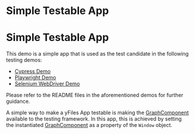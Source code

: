 <!--
 //////////////////////////////////////////////////////////////////////////////
 // @license
 // This file is part of yFiles for HTML 2.6.0.4.
 // Use is subject to license terms.
 //
 // Copyright (c) 2000-2024 by yWorks GmbH, Vor dem Kreuzberg 28,
 // 72070 Tuebingen, Germany. All rights reserved.
 //
 //////////////////////////////////////////////////////////////////////////////
-->
# Simple Testable App

# Simple Testable App

This demo is a simple app that is used as the test candidate in the following testing demos:

- [Cypress Demo](../../../demos-ts/testing/cypress/README.html)
- [Playwright Demo](../../../demos-ts/testing/playwright/README.html)
- [Selenium WebDriver Demo](../../../demos-ts/testing/selenium-webdriver/README.html)

Please refer to the README files in the aforementioned demos for further guidance.

A simple way to make a yFiles App testable is making the [GraphComponent](https://docs.yworks.com/yfileshtml/#/api/GraphComponent) available to the testing framework. In this app, this is achieved by setting the instantiated [GraphComponent](https://docs.yworks.com/yfileshtml/#/api/GraphComponent) as a property of the `Window` object.
